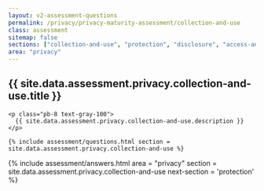 ```yaml
---
layout: v2-assessment-questions
permalink: /privacy/privacy-maturity-assessment/collection-and-use
class: assessment
sitemap: false
sections: ["collection-and-use", "protection", "disclosure", "access-and-correction"]
area: "privacy"
---
```


<div class="bg-black">
  <div class="pt-10 px-6 md:px-10 border-b-[1px] border-b-amber-400">
    <h2 class="text-3xl font-semibold pb-2">
      {{ site.data.assessment.privacy.collection-and-use.title }}
    </h2>

    <p class="pb-8 text-gray-100">
      {{ site.data.assessment.privacy.collection-and-use.description }}
    </p>

    {% include assessment/questions.html section = site.data.assessment.privacy.collection-and-use %}
  </div>
</div>

<div class="px-6 md:px-10 pb-5">
  {% include assessment/answers.html area = "privacy" section = site.data.assessment.privacy.collection-and-use next-section = 'protection' %}
</div>
